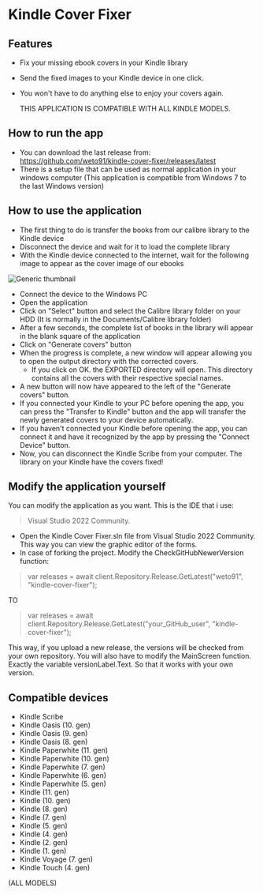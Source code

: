 # Kindle Cover Fixer

## Features

- Fix your missing ebook covers in your Kindle library
- Send the fixed images to your Kindle device in one click.
- You won't have to do anything else to enjoy your covers again.

  THIS APPLICATION IS COMPATIBLE WITH ALL KINDLE MODELS.

## How to run the app
- You can download the last release from: https://github.com/weto91/kindle-cover-fixer/releases/latest
- There is a setup file that can be used as normal application in your windows computer
(This application is compatible from Windows 7 to the last Windows version)

## How to use the application
- The first thing to do is transfer the books from our calibre library to the Kindle device
- Disconnect the device and wait for it to load the complete library
- With the Kindle device connected to the internet, wait for the following image to appear as the cover image of our ebooks

  
![Generic thumbnail](https://raw.githubusercontent.com/weto91/kindle-cover-fixer/main/thumbnail_generic.jpg)

- Connect the device to the Windows PC
- Open the application
- Click on "Select" button and select the Calibre library folder on your HDD (It is normally in the Documents/Calibre library folder)
- After a few seconds, the complete list of books in the library will appear in the blank square of the application
- Click on "Generate covers" button
- When the progress is complete, a new window will appear allowing you to open the output directory with the corrected covers.
    - If you click on OK. the EXPORTED directory will open. This directory contains all the covers with their respective special names.   
- A new button will now have appeared to the left of the "Generate covers" button.
- If you connected your Kindle to your PC before opening the app, you can press the "Transfer to Kindle" button and the app will transfer the newly generated covers to your device automatically.
- If you haven't connected your Kindle before opening the app, you can connect it and have it recognized by the app by pressing the "Connect Device" button.     
- Now, you can disconnect the Kindle Scribe from your computer. The library on your Kindle have the covers fixed!

## Modify the application yourself
You can modify the application as you want. This is the IDE that i use:
> Visual Studio 2022 Community.
- Open the Kindle Cover Fixer.sln file from Visual Studio 2022 Community. This way you can view the graphic editor of the forms.
- In case of forking the project. Modify the CheckGitHubNewerVersion function:
> var releases = await client.Repository.Release.GetLatest("weto91", "kindle-cover-fixer");

TO

> var releases = await client.Repository.Release.GetLatest("your_GitHub_user", "kindle-cover-fixer");

This way, if you upload a new release, the versions will be checked from your own repository. You will also have to modify the MainScreen function. Exactly the variable versionLabel.Text. So that it works with your own version.

## Compatible devices
- Kindle Scribe
- Kindle Oasis (10. gen)
- Kindle Oasis (9. gen)
- Kindle Oasis (8. gen)
- Kindle Paperwhite (11. gen)
- Kindle Paperwhite (10. gen)
- Kindle Paperwhite (7. gen)
- Kindle Paperwhite (6. gen)
- Kindle Paperwhite (5. gen)
- Kindle (11. gen)
- Kindle (10. gen)
- Kindle (8. gen)
- Kindle (7. gen)
- Kindle (5. gen)
- Kindle (4. gen)
- Kindle (2. gen)
- Kindle (1. gen)
- Kindle Voyage (7. gen)
- Kindle Touch (4. gen)
  
(ALL MODELS)
